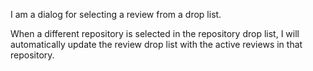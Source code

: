 I am a dialog for selecting a review from a drop list.

When a different repository is selected in the repository drop list, I will automatically update the review drop list with the active reviews in that repository.
